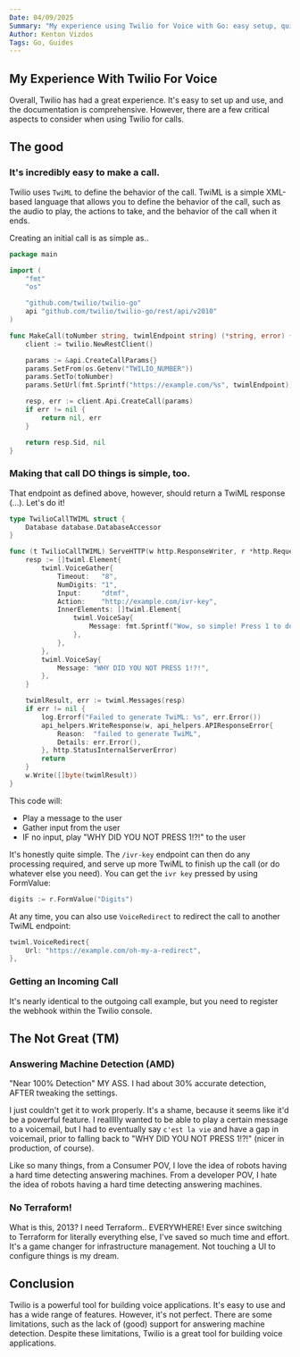 ```yaml
---
Date: 04/09/2025
Summary: "My experience using Twilio for Voice with Go: easy setup, quick calls, but limited AMD accuracy and no Terraform support."
Author: Kenton Vizdos
Tags: Go, Guides
---
```


## My Experience With Twilio For Voice

Overall, Twilio has had a great experience. It's easy to set up and use, and the documentation is comprehensive. However, there are a few critical aspects to consider when using Twilio for calls.

## The good

### It's incredibly easy to make a call.

Twilio uses `TwiML` to define the behavior of the call. TwiML is a simple XML-based language that allows you to define the behavior of the call, such as the audio to play, the actions to take, and the behavior of the call when it ends.

Creating an initial call is as simple as..

```go
package main

import (
	"fmt"
	"os"

	"github.com/twilio/twilio-go"
	api "github.com/twilio/twilio-go/rest/api/v2010"
)

func MakeCall(toNumber string, twimlEndpoint string) (*string, error) {
	client := twilio.NewRestClient()

	params := &api.CreateCallParams{}
	params.SetFrom(os.Getenv("TWILIO_NUMBER"))
	params.SetTo(toNumber)
	params.SetUrl(fmt.Sprintf("https://example.com/%s", twimlEndpoint))

	resp, err := client.Api.CreateCall(params)
	if err != nil {
		return nil, err
	}

	return resp.Sid, nil
}
```

### Making that call DO things is simple, too.

That endpoint as defined above, however, should return a TwiML response (...). Let's do it!

```go
type TwilioCallTWIML struct {
	Database database.DatabaseAccessor
}

func (t TwilioCallTWIML) ServeHTTP(w http.ResponseWriter, r *http.Request) {
	resp := []twiml.Element{
		twiml.VoiceGather{
			Timeout:   "8",
			NumDigits: "1",
			Input:     "dtmf",
			Action:    "http://example.com/ivr-key",
			InnerElements: []twiml.Element{
				twiml.VoiceSay{
					Message: fmt.Sprintf("Wow, so simple! Press 1 to do something.", userInfo.FirstName),
				},
			},
		},
		twiml.VoiceSay{
			Message: "WHY DID YOU NOT PRESS 1!?!",
		},
	}

	twimlResult, err := twiml.Messages(resp)
	if err != nil {
		log.Errorf("Failed to generate TwiML: %s", err.Error())
		api_helpers.WriteResponse(w, api_helpers.APIResponseError{
			Reason:  "failed to generate TwiML",
			Details: err.Error(),
		}, http.StatusInternalServerError)
		return
	}
	w.Write([]byte(twimlResult))
}
```

This code will:
- Play a message to the user
- Gather input from the user
- IF no input, play "WHY DID YOU NOT PRESS 1!?!" to the user

It's honestly quite simple. The `/ivr-key` endpoint can then do any processing required, and serve up more TwiML to finish up the call (or do whatever else you need). You can get the `ivr key` pressed by using FormValue:

```go
digits := r.FormValue("Digits")
```

At any time, you can also use `VoiceRedirect` to redirect the call to another TwiML endpoint:

```go
twiml.VoiceRedirect{
	Url: "https://example.com/oh-my-a-redirect",
},
```

### Getting an Incoming Call

It's nearly identical to the outgoing call example, but you need to register the webhook within the Twilio console.

## The Not Great (TM)

### Answering Machine Detection (AMD)

"Near 100% Detection" MY ASS. I had about 30% accurate detection, AFTER tweaking the settings.

I just couldn't get it to work properly. It's a shame, because it seems like it'd be a powerful feature. I reallllly wanted to be able to play a certain message to a voicemail, but I had to eventually say `c'est la vie` and have a gap in voicemail, prior to falling back to "WHY DID YOU NOT PRESS 1!?!" (nicer in production, of course).

Like so many things, from a Consumer POV, I love the idea of robots having a hard time detecting answering machines. From a developer POV, I hate the idea of robots having a hard time detecting answering machines.

### No Terraform!

What is this, 2013? I need Terraform.. EVERYWHERE! Ever since switching to Terraform for literally everything else, I've saved so much time and effort. It's a game changer for infrastructure management. Not touching a UI to configure things is my dream.

## Conclusion

Twilio is a powerful tool for building voice applications. It's easy to use and has a wide range of features. However, it's not perfect. There are some limitations, such as the lack of (good) support for answering machine detection. Despite these limitations, Twilio is a great tool for building voice applications.
